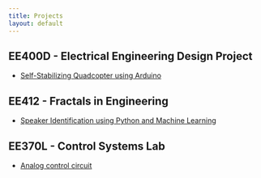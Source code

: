 ```yaml
---
title: Projects
layout: default
---
```


## EE400D - Electrical Engineering Design Project ##
-  <a href="/projects/quadcopter">Self-Stabilizing Quadcopter using Arduino</a>


## EE412 - Fractals in Engineering ##
-  <a href="/projects/speakerid">Speaker Identification using Python and Machine Learning</a>


## EE370L - Control Systems Lab ##
-  <a href="/projects/controlsystemslab">Analog control circuit</a>
